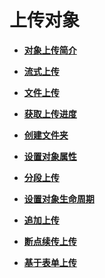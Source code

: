 # 上传对象<a name="obs_21_0600"></a>

-   **[对象上传简介](对象上传简介.md)**  

-   **[流式上传](流式上传.md)**  

-   **[文件上传](文件上传.md)**  

-   **[获取上传进度](获取上传进度.md)**  

-   **[创建文件夹](创建文件夹.md)**  

-   **[设置对象属性](设置对象属性.md)**  

-   **[分段上传](分段上传.md)**  

-   **[设置对象生命周期](设置对象生命周期.md)**  

-   **[追加上传](追加上传.md)**  

-   **[断点续传上传](断点续传上传.md)**  

-   **[基于表单上传](基于表单上传.md)**  


